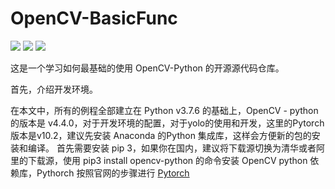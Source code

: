 # OpenCV-BasicFunc
![](https://img.shields.io/badge/Python-v3.7.6-2EA44F.svg)  ![](https://img.shields.io/badge/OpenCV_for_Python-v4.4.0-297DDC.svg)  ![](https://img.shields.io/badge/PyTorch-v10.2-EE4C2C.svg)

这是一个学习如何最基础的使用 OpenCV-Python 的开源源代码仓库。

首先，介绍开发环境。

在本文中，所有的例程全部建立在 Python v3.7.6 的基础上，OpenCV - python 的版本是 v4.4.0，对于开发环境的配置，对于yolo的使用和开发，这里的Pytorch版本是v10.2，建议先安装 Anaconda 的Python 集成库，这样会方便新的包的安装和编译。
首先需要安装 pip 3，如果你在国内，建议将下载源切换为清华或者阿里的下载源，使用 pip3 install opencv-python 的命令安装 OpenCV python 依赖库，Pythorch 按照官网的步骤进行 [Pytorch](https://pytorch.org/)
